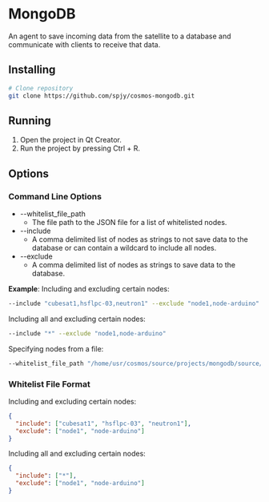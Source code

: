 # MongoDB

An agent to save incoming data from the satellite to a database and communicate with clients to receive that data.

## Installing

```bash
# Clone repository
git clone https://github.com/spjy/cosmos-mongodb.git
```

## Running

1. Open the project in Qt Creator.
2. Run the project by pressing Ctrl + R.

## Options

### Command Line Options

* --whitelist_file_path
  * The file path to the JSON file for a list of whitelisted nodes.
* --include
  * A comma delimited list of nodes as strings to not save data to the database or can contain a wildcard to include all nodes.
* --exclude
  * A comma delimited list of nodes as strings to save data to the database.

**Example**:
Including and excluding certain nodes:
```bash
--include "cubesat1,hsflpc-03,neutron1" --exclude "node1,node-arduino"
```

Including all and excluding certain nodes:
```bash
--include "*" --exclude "node1,node-arduino"
```

Specifying nodes from a file:
```bash
--whitelist_file_path "/home/usr/cosmos/source/projects/mongodb/source/nodes.json"
```

### Whitelist File Format

Including and excluding certain nodes:
```json
{
  "include": ["cubesat1", "hsflpc-03", "neutron1"],
  "exclude": ["node1", "node-arduino"]
}
```

Including all and excluding certain nodes:
```json
{
  "include": ["*"],
  "exclude": ["node1", "node-arduino"]
}
```
